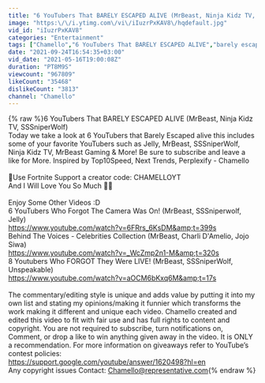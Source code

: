 ```yaml
---
title: "6 YouTubers That BARELY ESCAPED ALIVE (MrBeast, Ninja Kidz TV, SSSniperWolf)"
image: "https:\/\/i.ytimg.com\/vi\/iIuzrPxKAV8\/hqdefault.jpg"
vid_id: "iIuzrPxKAV8"
categories: "Entertainment"
tags: ["Chamello","6 YouTubers That BARELY ESCAPED ALIVE","barely escaped alive"]
date: "2021-09-24T16:54:35+03:00"
vid_date: "2021-05-16T19:00:08Z"
duration: "PT8M9S"
viewcount: "967809"
likeCount: "35468"
dislikeCount: "3813"
channel: "Chamello"
---
```

{% raw %}6 YouTubers That BARELY ESCAPED ALIVE (MrBeast, Ninja Kidz TV, SSSniperWolf)<br />Today we take a look at 6 YouTubers that Barely Escaped alive this includes some of your favorite YouTubers such as Jelly, MrBeast, SSSniperWolf, Ninja Kidz TV, MrBeast Gaming &amp; More! Be sure to subscribe and leave a like for More. Inspired by Top10Speed, Next Trends, Perplexify - Chamello<br /><br />📢Use Fortnite Support a creator code: CHAMELLOYT<br />And I Will Love You So Much 🧡🧡<br /><br />Enjoy Some Other Videos :D<br />6 YouTubers Who Forgot The Camera Was On! (MrBeast, SSSniperwolf, Jelly)<br /><a rel="nofollow" target="blank" href="https://www.youtube.com/watch?v=6FRrs_6KsDM&amp;t=399s">https://www.youtube.com/watch?v=6FRrs_6KsDM&amp;t=399s</a><br />Behind The Voices - Celebrities Collection (MrBeast, Charli D'Amelio, Jojo Siwa)<br /><a rel="nofollow" target="blank" href="https://www.youtube.com/watch?v=_WcZmp2n1-M&amp;t=320s">https://www.youtube.com/watch?v=_WcZmp2n1-M&amp;t=320s</a><br />8 Youtubers Who FORGOT They Were LIVE! (MrBeast, SSSniperWolf, Unspeakable)<br /><a rel="nofollow" target="blank" href="https://www.youtube.com/watch?v=aOCM6bKxq6M&amp;t=17s">https://www.youtube.com/watch?v=aOCM6bKxq6M&amp;t=17s</a><br /><br />The commentary/editing style is unique and adds value by putting it into my own list and stating my opinions/making it funnier which transforms the work making it different and unique each video. Chamello created and edited this video to fit with fair use and has full rights to content and copyright. You are not required to subscribe, turn notifications on, Comment, or drop a like to win anything given away in the video. It is ONLY a recommendation. For more information on giveaways refer to YouTube’s contest policies:<br /><a rel="nofollow" target="blank" href="https://support.google.com/youtube/answer/1620498?hl=en">https://support.google.com/youtube/answer/1620498?hl=en</a><br />Any copyright issues Contact: Chamello@representative.com{% endraw %}
